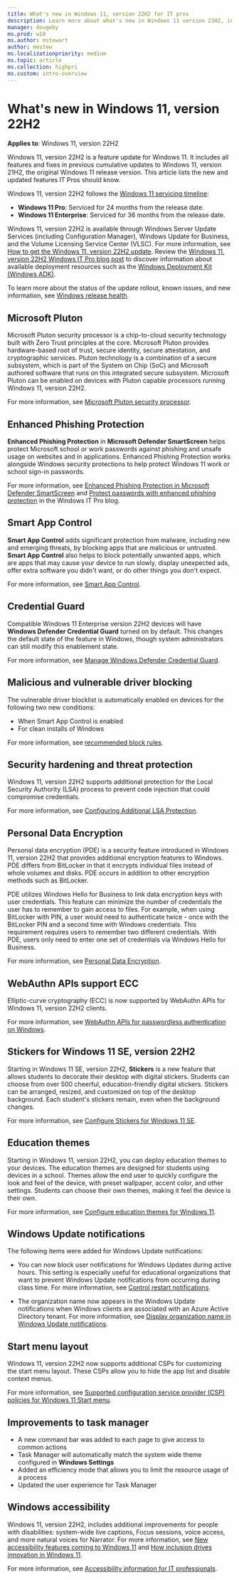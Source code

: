 ```yaml
---
title: What's new in Windows 11, version 22H2 for IT pros
description: Learn more about what's new in Windows 11 version 21H2, including servicing updates, Windows Subsystem for Linux, the latest CSPs, and more.
manager: dougeby
ms.prod: w10
ms.author: mstewart
author: mestew
ms.localizationpriority: medium
ms.topic: article
ms.collection: highpri
ms.custom: intro-overview
---
```


# What's new in Windows 11, version 22H2

**Applies to**: Windows 11, version 22H2
<!--6681501-->
Windows 11, version 22H2 is a feature update for Windows 11. It includes all features and fixes in previous cumulative updates to Windows 11, version 21H2, the original Windows 11 release version. This article lists the new and updated features IT Pros should know.

Windows 11, version 22H2 follows the [Windows 11 servicing timeline](/lifecycle/faq/windows#windows-11):

- **Windows 11 Pro**: Serviced for 24 months from the release date.
- **Windows 11 Enterprise**: Serviced for 36 months from the release date.

Windows 11, version 22H2 is available through Windows Server Update Services (including Configuration Manager), Windows Update for Business, and the Volume Licensing Service Center (VLSC). For more information, see [How to get the Windows 11, version 22H2 update](https://aka.ms/W11/how-to-get-22H2). Review the [Windows 11, version 22H2 Windows IT Pro blog post](https://aka.ms/new-in-22H2) to discover information about available deployment resources such as the [Windows Deployment Kit (Windows ADK)](/windows-hardware/get-started/adk-install).


To learn more about the status of the update rollout, known issues, and new information, see [Windows release health](/windows/release-health/).

## Microsoft Pluton
<!--6286417 -->
Microsoft Pluton security processor is a chip-to-cloud security technology built with Zero Trust principles at the core. Microsoft Pluton provides hardware-based root of trust, secure identity, secure attestation, and cryptographic services. Pluton technology is a combination of a secure subsystem, which is part of the System on Chip (SoC) and Microsoft authored software that runs on this integrated secure subsystem. Microsoft Pluton can be enabled on devices with Pluton capable processors running Windows 11, version 22H2.

For more information, see [Microsoft Pluton security processor](/windows/security/information-protection/pluton/microsoft-pluton-security-processor).

## Enhanced Phishing Protection
<!--6286059, 6063796-->
**Enhanced Phishing Protection** in **Microsoft Defender SmartScreen** helps protect Microsoft school or work passwords against phishing and unsafe usage on websites and in applications. Enhanced Phishing Protection works alongside Windows security protections to help protect Windows 11 work or school sign-in passwords.

For more information, see [Enhanced Phishing Protection in Microsoft Defender SmartScreen](/windows/security/threat-protection/microsoft-defender-smartscreen/phishing-protection-microsoft-defender-smartscreen) and [Protect passwords with enhanced phishing protection](https://aka.ms/EnhancedPhishingProtectionBlog) in the Windows IT Pro blog.

## Smart App Control
<!-- 6286281-->
**Smart App Control** adds significant protection from malware, including new and emerging threats, by blocking apps that are malicious or untrusted. **Smart App Control** also helps to block potentially unwanted apps, which are apps that may cause your device to run slowly, display unexpected ads, offer extra software you didn't want, or do other things you don't expect.

For more information, see [Smart App Control](/windows/security/threat-protection/windows-defender-application-control/windows-defender-application-control.md#wdac-and-smart-app-control).

## Credential Guard
<!--6289166-->
Compatible Windows 11 Enterprise version 22H2 devices will have **Windows Defender Credential Guard** turned on by default. This changes the default state of the feature in Windows, though system administrators can still modify this enablement state.

For more information, see [Manage Windows Defender Credential Guard](/windows/security/identity-protection/credential-guard/credential-guard-manage).

## Malicious and vulnerable driver blocking
<!--6286432-->
The vulnerable driver blocklist is automatically enabled on devices for the following two new conditions:
- When Smart App Control is enabled
- For clean installs of Windows

For more information, see [recommended block rules](/windows/security/threat-protection/windows-defender-application-control/microsoft-recommended-block-rules#microsoft-vulnerable-driver-blocklist).

## Security hardening and threat protection
<!--6289245-->
Windows 11, version 22H2 supports additional protection for the Local Security Authority (LSA) process to prevent code injection that could compromise credentials.

For more information, see [Configuring Additional LSA Protection](/windows-server/security/credentials-protection-and-management/configuring-additional-lsa-protection?toc=/windows/security/toc.json&bc=/windows/security/breadcrumb/toc.json).

## Personal Data Encryption
<!--5963468 -->
Personal data encryption (PDE) is a security feature introduced in Windows 11, version 22H2 that provides additional encryption features to Windows. PDE differs from BitLocker in that it encrypts individual files instead of whole volumes and disks. PDE occurs in addition to other encryption methods such as BitLocker.

PDE utilizes Windows Hello for Business to link data encryption keys with user credentials. This feature can minimize the number of credentials the user has to remember to gain access to files. For example, when using BitLocker with PIN, a user would need to authenticate twice - once with the BitLocker PIN and a second time with Windows credentials. This requirement requires users to remember two different credentials. With PDE, users only need to enter one set of credentials via Windows Hello for Business.

For more information, see [Personal Data Encryption](/windows/security/information-protection/personal-data-encryption/overview-pde).

## WebAuthn APIs support ECC
<!--6021798-->
Elliptic-curve cryptography (ECC) is now supported by WebAuthn APIs for Windows 11, version 22H2 clients.

For more information, see [WebAuthn APIs for passwordless authentication on Windows](/windows/security/identity-protection/hello-for-business/webauthn-apis).

## Stickers for Windows 11 SE, version 22H2
<!--6286248-->
Starting in Windows 11 SE, version 22H2, **Stickers** is a new feature that allows students to decorate their desktop with digital stickers. Students can choose from over 500 cheerful, education-friendly digital stickers. Stickers can be arranged, resized, and customized on top of the desktop background. Each student's stickers remain, even when the background changes.

For more information, see [Configure Stickers for Windows 11 SE](/education/windows/edu-stickers).

## Education themes
<!--6286248-->
Starting in Windows 11, version 22H2, you can deploy education themes to your devices. The education themes are designed for students using devices in a school. Themes allow the end user to quickly configure the look and feel of the device, with preset wallpaper, accent color, and other settings. Students can choose their own themes, making it feel the device is their own.

For more information, see [Configure education themes for Windows 11](/education/windows/edu-themes).

## Windows Update notifications
<!--6286260 -->

The following items were added for Windows Update notifications:

- You can now block user notifications for Windows Updates during active hours. This setting is especially useful for educational organizations that want to prevent Windows Update notifications from occurring during class time. For more information, see [Control restart notifications](/windows/deployment/update/waas-restart#control-restart-notifications).

- The organization name now appears in the Windows Update notifications when Windows clients are associated with an Azure Active Directory tenant. For more information, see [Display organization name in Windows Update notifications](/windows/deployment/update/waas-wu-settings#bkmk_display-name).

## Start menu layout
<!--6286095-->
Windows 11, version 22H2 now supports additional CSPs for customizing the start menu layout. These CSPs allow you to hide the app list and disable context menus.

For more information, see [Supported configuration service provider (CSP) policies for Windows 11 Start menu](/windows/configuration/supported-csp-start-menu-layout-windows#existing-windows-csp-policies-that-windows-11-supports).

## Improvements to task manager
<!--6294316-->
- A new command bar was added to each page to give access to common actions
- Task Manager will automatically match the system wide theme configured in **Windows Settings**
- Added an efficiency mode that allows you to limit the resource usage of a process
- Updated the user experience for Task Manager

## Windows accessibility
<!--6294246 -->
Windows 11, version 22H2, includes additional improvements for people with disabilities: system-wide live captions, Focus sessions, voice access, and more natural voices for Narrator. For more information, see [New accessibility features coming to Windows 11](https://blogs.windows.com/windowsexperience/2022/05/10/new-accessibility-features-coming-to-windows-11/) and [How inclusion drives innovation in Windows 11](https://blogs.windows.com/windowsexperience/?p=177554).

For more information, see [Accessibility information for IT professionals](/windows/configuration/windows-10-accessibility-for-itpros).
